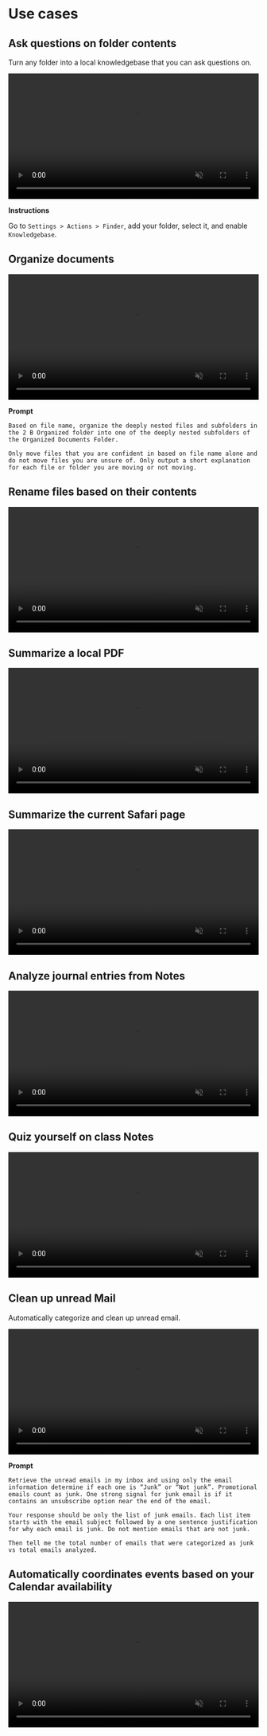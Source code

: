 # Use cases

## Ask questions on folder contents

Turn any folder into a local knowledgebase that you can ask questions on.

<video src="https://github.com/dounan/chat-pc-site/assets/1095431/bb0ff036-5264-4b35-a77e-64e7346544df" muted controls style="width: 100%">
  <p>
    Your browser doesn't support HTML video. Here is a
    <a href="https://github.com/dounan/chat-pc-site/assets/1095431/bb0ff036-5264-4b35-a77e-64e7346544df">link to the demo video</a> instead.
  </p>
</video>

**Instructions**

Go to `Settings > Actions > Finder`, add your folder, select it, and enable `Knowledgebase`.

## Organize documents

<video src="https://github.com/dounan/chat-pc-site/assets/1095431/46527683-938c-4074-850e-2f3a625e49f5" muted controls style="width: 100%">
  <p>
    Your browser doesn't support HTML video. Here is a
    <a href="https://github.com/dounan/chat-pc-site/assets/1095431/46527683-938c-4074-850e-2f3a625e49f5">link to the demo video</a> instead.
  </p>
</video>

**Prompt**

```
Based on file name, organize the deeply nested files and subfolders in the 2 B Organized folder into one of the deeply nested subfolders of the Organized Documents Folder.

Only move files that you are confident in based on file name alone and do not move files you are unsure of. Only output a short explanation for each file or folder you are moving or not moving.
```

## Rename files based on their contents

<video src="https://github.com/dounan/chat-pc-site/assets/1095431/1709f6c0-38d7-4c0c-a35f-4d032702b481" muted controls style="width: 100%">
  <p>
    Your browser doesn't support HTML video. Here is a
    <a href="https://github.com/dounan/chat-pc-site/assets/1095431/1709f6c0-38d7-4c0c-a35f-4d032702b481">link to the demo video</a> instead.
  </p>
</video>


## Summarize a local PDF

<video src="https://github.com/dounan/chat-pc-site/assets/1095431/e354f992-2c55-4668-9929-d1e652946dc1" muted controls style="width: 100%">
  <p>
    Your browser doesn't support HTML video. Here is a
    <a href="https://github.com/dounan/chat-pc-site/assets/1095431/e354f992-2c55-4668-9929-d1e652946dc1">link to the demo video</a> instead.
  </p>
</video>

## Summarize the current Safari page

<video src="https://github.com/dounan/chat-pc-site/assets/1095431/f224f0a0-13c3-44f1-b7d1-71ca0a095c05" muted controls style="width: 100%">
  <p>
    Your browser doesn't support HTML video. Here is a
    <a href="https://github.com/dounan/chat-pc-site/assets/1095431/f224f0a0-13c3-44f1-b7d1-71ca0a095c05">link to the demo video</a> instead.
  </p>
</video>

## Analyze journal entries from Notes

<video src="https://github.com/dounan/chat-pc-site/assets/1095431/270d30aa-dae6-43ee-92d5-a580b84e2898" muted controls style="width: 100%">
  <p>
    Your browser doesn't support HTML video. Here is a
    <a href="https://github.com/dounan/chat-pc-site/assets/1095431/270d30aa-dae6-43ee-92d5-a580b84e2898">link to the demo video</a> instead.
  </p>
</video>

## Quiz yourself on class Notes

<video src="https://github.com/dounan/chat-pc-site/assets/1095431/7e72f3a9-8e3b-45b0-b53b-c4177c3133ab" muted controls style="width: 100%">
  <p>
    Your browser doesn't support HTML video. Here is a
    <a href="https://github.com/dounan/chat-pc-site/assets/1095431/7e72f3a9-8e3b-45b0-b53b-c4177c3133ab">link to the demo video</a> instead.
  </p>
</video>

## Clean up unread Mail

Automatically categorize and clean up unread email.

<video src="https://github.com/dounan/chat-pc-site/assets/1095431/845a3b1c-9b7d-4df0-a2ef-ce9fe78a9579" muted controls style="width: 100%">
  <p>
    Your browser doesn't support HTML video. Here is a
    <a href="https://github.com/dounan/chat-pc-site/assets/1095431/845a3b1c-9b7d-4df0-a2ef-ce9fe78a9579">link to the demo video</a> instead.
  </p>
</video>

**Prompt**

```
Retrieve the unread emails in my inbox and using only the email information determine if each one is “Junk” or “Not junk”. Promotional emails count as junk. One strong signal for junk email is if it contains an unsubscribe option near the end of the email.

Your response should be only the list of junk emails. Each list item starts with the email subject followed by a one sentence justification for why each email is junk. Do not mention emails that are not junk.

Then tell me the total number of emails that were categorized as junk vs total emails analyzed.
```

## Automatically coordinates events based on your Calendar availability

<video src="https://github.com/dounan/chat-pc-site/assets/1095431/2bcf7b1c-9c6a-4103-9687-9f321773913d" muted controls style="width: 100%">
  <p>
    Your browser doesn't support HTML video. Here is a
    <a href="https://github.com/dounan/chat-pc-site/assets/1095431/2bcf7b1c-9c6a-4103-9687-9f321773913d">link to the demo video</a> instead.
  </p>
</video>
